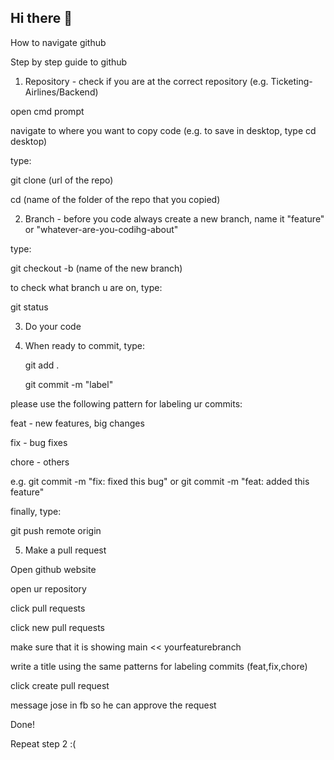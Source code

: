 ## Hi there 👋
How to navigate github

Step by step guide to github

1. Repository - check if you are at the correct repository (e.g. Ticketing-Airlines/Backend)
   
open cmd prompt

navigate to where you want to copy code (e.g. to save in desktop, type cd desktop)



type:

  git clone (url of the repo)
  
  cd (name of the folder of the repo that you copied)
  
  

   
2. Branch - before you code always create a new branch, name it "feature" or "whatever-are-you-codihg-about"

   
type:

  git checkout -b (name of the new branch)
  


to check what branch u are on, type:

  git status
  

   
3. Do your code
   

4. When ready to commit, type:
   
   git add .
   
   git commit -m "label"

   
   
please use the following pattern for labeling ur commits:

feat - new features, big changes

fix - bug fixes

chore - others

e.g. git commit -m "fix: fixed this bug" or git commit -m "feat: added this feature"



finally, type:

   git push remote origin
   
   

5. Make a pull request
  
Open github website
   
open ur repository

click pull requests

click new pull requests

make sure that it is showing main << yourfeaturebranch

write a title using the same patterns for labeling commits (feat,fix,chore)

click create pull request

message jose in fb so he can approve the request

Done!


Repeat step 2 :(
   
